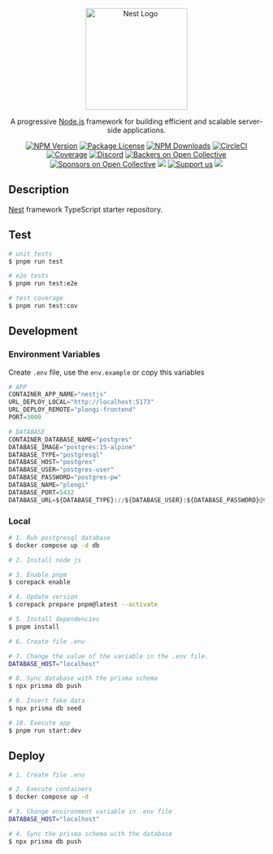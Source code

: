 <p align="center">
  <a href="http://nestjs.com/" target="blank"><img src="https://nestjs.com/img/logo-small.svg" width="200" alt="Nest Logo" /></a>
</p>

[circleci-image]: https://img.shields.io/circleci/build/github/nestjs/nest/master?token=abc123def456
[circleci-url]: https://circleci.com/gh/nestjs/nest

  <p align="center">A progressive <a href="http://nodejs.org" target="_blank">Node.js</a> framework for building efficient and scalable server-side applications.</p>
    <p align="center">
<a href="https://www.npmjs.com/~nestjscore" target="_blank"><img src="https://img.shields.io/npm/v/@nestjs/core.svg" alt="NPM Version" /></a>
<a href="https://www.npmjs.com/~nestjscore" target="_blank"><img src="https://img.shields.io/npm/l/@nestjs/core.svg" alt="Package License" /></a>
<a href="https://www.npmjs.com/~nestjscore" target="_blank"><img src="https://img.shields.io/npm/dm/@nestjs/common.svg" alt="NPM Downloads" /></a>
<a href="https://circleci.com/gh/nestjs/nest" target="_blank"><img src="https://img.shields.io/circleci/build/github/nestjs/nest/master" alt="CircleCI" /></a>
<a href="https://coveralls.io/github/nestjs/nest?branch=master" target="_blank"><img src="https://coveralls.io/repos/github/nestjs/nest/badge.svg?branch=master#9" alt="Coverage" /></a>
<a href="https://discord.gg/G7Qnnhy" target="_blank"><img src="https://img.shields.io/badge/discord-online-brightgreen.svg" alt="Discord"/></a>
<a href="https://opencollective.com/nest#backer" target="_blank"><img src="https://opencollective.com/nest/backers/badge.svg" alt="Backers on Open Collective" /></a>
<a href="https://opencollective.com/nest#sponsor" target="_blank"><img src="https://opencollective.com/nest/sponsors/badge.svg" alt="Sponsors on Open Collective" /></a>
  <a href="https://paypal.me/kamilmysliwiec" target="_blank"><img src="https://img.shields.io/badge/Donate-PayPal-ff3f59.svg"/></a>
    <a href="https://opencollective.com/nest#sponsor"  target="_blank"><img src="https://img.shields.io/badge/Support%20us-Open%20Collective-41B883.svg" alt="Support us"></a>
  <a href="https://twitter.com/nestframework" target="_blank"><img src="https://img.shields.io/twitter/follow/nestframework.svg?style=social&label=Follow"></a>
</p>
  <!--[![Backers on Open Collective](https://opencollective.com/nest/backers/badge.svg)](https://opencollective.com/nest#backer)
  [![Sponsors on Open Collective](https://opencollective.com/nest/sponsors/badge.svg)](https://opencollective.com/nest#sponsor)-->

## Description

[Nest](https://github.com/nestjs/nest) framework TypeScript starter repository.


## Test

```bash
# unit tests
$ pnpm run test

# e2e tests
$ pnpm run test:e2e

# test coverage
$ pnpm run test:cov
```

## Development

### Environment Variables

Create `.env` file,  use the `env.example` or copy this variables

```python
# APP
CONTAINER_APP_NAME="nestjs"
URL_DEPLOY_LOCAL="http://localhost:5173"
URL_DEPLOY_REMOTE="plengi-frontend"
PORT=3000

# DATABASE
CONTAINER_DATABASE_NAME="postgres"
DATABASE_IMAGE="postgres:15-alpine"
DATABASE_TYPE="postgresql"
DATABASE_HOST="postgres"
DATABASE_USER="postgres-user"
DATABASE_PASSWORD="postgres-pw"
DATABASE_NAME="plengi"
DATABASE_PORT=5432
DATABASE_URL=${DATABASE_TYPE}://${DATABASE_USER}:${DATABASE_PASSWORD}@${DATABASE_HOST}/${DATABASE_NAME}?schema=public
```

### Local

```bash
# 1. Ruh postgresql database
$ docker compose up -d db

# 2. Install node js

# 3. Enable pnpm
$ corepack enable

# 4. Update version
$ corepack prepare pnpm@latest --activate

# 5. Install dependencies
$ pnpm install

# 6. Create file .env

# 7. Change the value of the variable in the .env file.
DATABASE_HOST="localhost"

# 8. Sync database with the prisma schema
$ npx prisma db push

# 9. Insert fake data
$ npx prisma db seed

# 10. Execute app
$ pnpm run start:dev
```

## Deploy

```bash
# 1. Create file .env

# 2. Execute containers
$ docker compose up -d

# 3. Change environment variable in .env file
DATABASE_HOST="localhost"

# 4. Sync the prisma schema with the database
$ npx prisma db push
```
